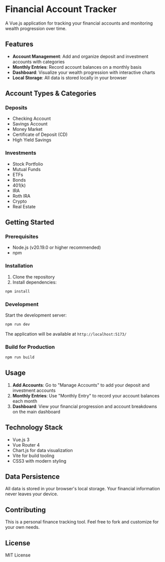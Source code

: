 # Financial Account Tracker

A Vue.js application for tracking your financial accounts and monitoring wealth progression over time.

## Features

- **Account Management**: Add and organize deposit and investment accounts with categories
- **Monthly Entries**: Record account balances on a monthly basis
- **Dashboard**: Visualize your wealth progression with interactive charts
- **Local Storage**: All data is stored locally in your browser

## Account Types & Categories

### Deposits
- Checking Account
- Savings Account
- Money Market
- Certificate of Deposit (CD)
- High Yield Savings

### Investments
- Stock Portfolio
- Mutual Funds
- ETFs
- Bonds
- 401(k)
- IRA
- Roth IRA
- Crypto
- Real Estate

## Getting Started

### Prerequisites
- Node.js (v20.19.0 or higher recommended)
- npm

### Installation

1. Clone the repository
2. Install dependencies:
```bash
npm install
```

### Development

Start the development server:
```bash
npm run dev
```
The application will be available at `http://localhost:5173/`

### Build for Production

```bash
npm run build
```

## Usage

1. **Add Accounts**: Go to "Manage Accounts" to add your deposit and investment accounts
2. **Monthly Entries**: Use "Monthly Entry" to record your account balances each month
3. **Dashboard**: View your financial progression and account breakdowns on the main dashboard

## Technology Stack

- Vue.js 3
- Vue Router 4
- Chart.js for data visualization
- Vite for build tooling
- CSS3 with modern styling

## Data Persistence

All data is stored in your browser's local storage. Your financial information never leaves your device.

## Contributing

This is a personal finance tracking tool. Feel free to fork and customize for your own needs.

## License

MIT License
